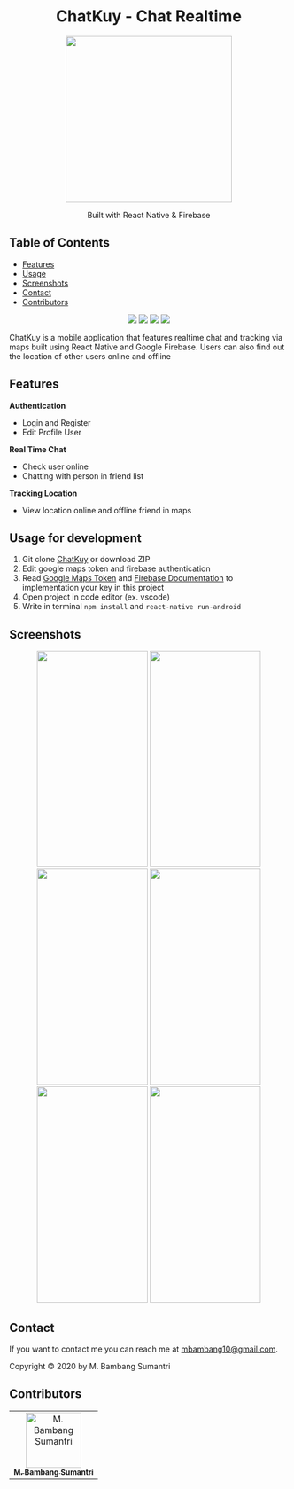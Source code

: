 <h1 align="center">ChatKuy - Chat Realtime</h1>
<p align="center">
  <img width="300" src="https://user-images.githubusercontent.com/57070723/72793555-32d2d080-3c6d-11ea-9bef-4b0a3bf23fda.jpg"/>
</p>
<p align="center">
  Built with React Native & Firebase
</p>

## Table of Contents

- [Features](#features)
- [Usage](#usage-for-development)
- [Screenshots](#screenshots)
- [Contact](#contact)
- [Contributors](#contributors)

<p align="center">
<img src="https://img.shields.io/badge/react_native-0.61.3-darkblue">
<img src="https://img.shields.io/badge/firebase-7.3.0-orange">
<img src="https://img.shields.io/badge/react_navigation-4.0.10-yellow">
<img src="https://img.shields.io/badge/react_native_maps-7.1.1-green">
</p>

ChatKuy is a mobile application that features realtime chat and tracking via maps built using React Native and Google Firebase. Users can also find out the location of other users online and offline

## Features
<b> Authentication </b>
 - Login and Register
 - Edit Profile User

<b>Real Time Chat</b>
 - Check user online
 - Chatting with person in friend list

<b>Tracking Location</b>
 - View location online and offline friend in maps

## Usage for development

 1. Git clone [ChatKuy](https://github.com/MBambangSumantri/ChatKuy-ReactNative) or download ZIP
 2. Edit google maps token and firebase authentication 
 3. Read [Google Maps Token](https://codeburst.io/react-native-google-map-with-react-native-maps-572e3d3eee14) and [Firebase Documentation](https://firebase.google.com/docs) to implementation your key in this project
 4. Open project in code editor (ex. vscode)
 5. Write in terminal ``npm install`` and ``react-native run-android``

<!-- ## Download APK
<img width="15" height="15" src="https://cdn1.iconfinder.com/data/icons/logotypes/32/google-drive-512.png"> You can Download the APK [ChatSek App]() -->

## Screenshots
<p align="center">
  <img width="200" height="390" src="https://user-images.githubusercontent.com/57070723/72794589-d53f8380-3c6e-11ea-8887-2c54e8c7ba86.jpeg">
  <img width="200" height="390" src="https://user-images.githubusercontent.com/57070723/72793802-804f3d80-3c6d-11ea-9913-d356d133bd7d.jpeg">
  <img width="200" height="390" src="https://user-images.githubusercontent.com/57070723/72793804-804f3d80-3c6d-11ea-9b95-7d6255896a7b.jpeg">
  <img width="200" height="390" src="https://user-images.githubusercontent.com/57070723/72793808-80e7d400-3c6d-11ea-991c-6f31d0710e5c.jpeg">
  <img width="200" height="390" src="https://user-images.githubusercontent.com/57070723/72793809-80e7d400-3c6d-11ea-936c-9e758ff2f1b3.jpeg">
  <img width="200" height="390" src="https://user-images.githubusercontent.com/57070723/72793810-80e7d400-3c6d-11ea-9ec5-76541eecbebc.jpeg">
</p>

## Contact

If you want to contact me you can reach me at <mbambang10@gmail.com>.

Copyright © 2020 by M. Bambang Sumantri

## Contributors

<center>
  <table>
    <tr>
      <td align="center">
        <a href="https://github.com/ihsan2">
          <img width="100" src="https://avatars3.githubusercontent.com/u/57070723?s=460&v=4" alt="M. Bambang Sumantri"><br/>
          <sub><b>M. Bambang Sumantri</b></sub>
        </a>
      </td>
    </tr>
  </table>
</center>
